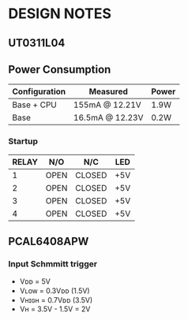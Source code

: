 # DESIGN NOTES

## UT0311L04

## Power Consumption

| Configuration | Measured        | Power |
|---------------|-----------------|-------|
| Base + CPU    | 155mA  @ 12.21V | 1.9W  |
| Base          | 16.5mA @ 12.23V | 0.2W  |


### Startup

| RELAY | N/O     | N/C    | LED |
|-------|---------|--------|-----|
| 1     | OPEN    | CLOSED | +5V |
| 2     | OPEN    | CLOSED | +5V |
| 3     | OPEN    | CLOSED | +5V |
| 4     | OPEN    | CLOSED | +5V |


## PCAL6408APW

### Input Schmmitt trigger
- Vᴅᴅ   = 5V
- Vʟᴏᴡ  = 0.3Vᴅᴅ (1.5V)
- Vʜɪɢʜ = 0.7Vᴅᴅ (3.5V)
- Vʜ    = 3.5V - 1.5V = 2V

